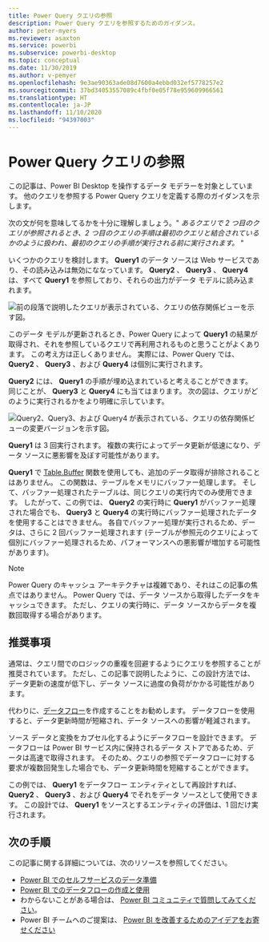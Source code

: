```yaml
---
title: Power Query クエリの参照
description: Power Query クエリを参照するためのガイダンス。
author: peter-myers
ms.reviewer: asaxton
ms.service: powerbi
ms.subservice: powerbi-desktop
ms.topic: conceptual
ms.date: 11/30/2019
ms.author: v-pemyer
ms.openlocfilehash: 9e3ae90363ade08d7600a4ebbd032ef5778257e2
ms.sourcegitcommit: 37bd34053557089c4fbf0e05f78e959609966561
ms.translationtype: HT
ms.contentlocale: ja-JP
ms.lasthandoff: 11/10/2020
ms.locfileid: "94397003"
---
```

# <a name="referencing-power-query-queries"></a>Power Query クエリの参照

この記事は、Power BI Desktop を操作するデータ モデラーを対象としています。 他のクエリを参照する Power Query クエリを定義する際のガイダンスを示します。

次の文が何を意味してるかを十分に理解しましょう。" _あるクエリで 2 つ目のクエリが参照されるとき、2 つ目のクエリの手順は最初のクエリと結合されているかのように扱われ、最初のクエリの手順が実行される前に実行されます。_ "

いくつかのクエリを検討します。 **Query1** のデータ ソースは Web サービスであり、その読み込みは無効にななっています。 **Query2** 、 **Query3** 、 **Query4** は、すべて **Query1** を参照しており、それらの出力がデータ モデルに読み込まれます。

![前の段落で説明したクエリが表示されている、クエリの依存関係ビューを示す図。](media/power-query-referenced-queries/query-dependencies-web-service.png)

このデータ モデルが更新されるとき、Power Query によって **Query1** の結果が取得され、それを参照しているクエリで再利用されるものと思うことがよくあります。 この考え方は正しくありません。 実際には、Power Query では、 **Query2** 、 **Query3** 、および **Query4** は個別に実行されます。

**Query2** には、 **Query1** の手順が埋め込まれていると考えることができます。 同じことが、 **Query3** と **Query4** にも当てはまります。 次の図は、クエリがどのように実行されるかをより明確に示しています。

![Query2、Query3、および Query4 が表示されている、クエリの依存関係ビューの変更バージョンを示す図。](media/power-query-referenced-queries/query-dependencies-web-service-concept.png)

**Query1** は 3 回実行されます。 複数の実行によってデータ更新が低速になり、データ ソースに悪影響を及ぼす可能性があります。

**Query1** で [Table.Buffer](/powerquery-m/table-buffer) 関数を使用しても、追加のデータ取得が排除されることはありません。 この関数は、テーブルをメモリにバッファー処理します。 そして、バッファー処理されたテーブルは、同じクエリの実行内でのみ使用できます。 したがって、この例では、 **Query2** の実行時に **Query1** がバッファー処理された場合でも、 **Query3** と **Query4** の実行時にバッファー処理されたデータを使用することはできません。 各自でバッファー処理が実行されるため、データは、さらに 2 回バッファー処理されます (テーブルが参照元のクエリによって個別にバッファー処理されるため、パフォーマンスへの悪影響が増加する可能性があります)。

> [!NOTE]
> Power Query のキャッシュ アーキテクチャは複雑であり、それはこの記事の焦点ではありません。 Power Query では、データ ソースから取得したデータをキャッシュできます。 ただし、クエリの実行時に、データ ソースからデータを複数回取得する場合があります。

## <a name="recommendations"></a>推奨事項

通常は、クエリ間でのロジックの重複を回避するようにクエリを参照することが推奨されています。 ただし、この記事で説明したように、この設計方法では、データ更新の速度が低下し、データ ソースに過度の負荷がかかる可能性があります。

代わりに、[データフロー](../transform-model/dataflows/dataflows-introduction-self-service.md)を作成することをお勧めします。 データフローを使用すると、データ更新時間が短縮され、データ ソースへの影響が軽減されます。

ソース データと変換をカプセル化するようにデータフローを設計できます。 データフローは Power BI サービス内に保持されるデータ ストアであるため、データは高速で取得されます。 そのため、クエリの参照でデータフローに対する要求が複数回発生した場合でも、データ更新時間を短縮することができます。

この例では、 **Query1** をデータフロー エンティティとして再設計すれば、 **Query2** 、 **Query3** 、および **Query4** でそれをデータ ソースとして使用できます。 この設計では、 **Query1** をソースとするエンティティの評価は、1 回だけ実行されます。

## <a name="next-steps"></a>次の手順

この記事に関する詳細については、次のリソースを参照してください。

- [Power BI でのセルフサービスのデータ準備](../transform-model/dataflows/dataflows-introduction-self-service.md)
- [Power BI でのデータフローの作成と使用](../transform-model/dataflows/dataflows-create.md)
- わからないことがある場合は、 [Power BI コミュニティで質問してみてください](https://community.powerbi.com/)。
- Power BI チームへのご提案は、 [Power BI を改善するためのアイデアをお寄せください](https://ideas.powerbi.com/)